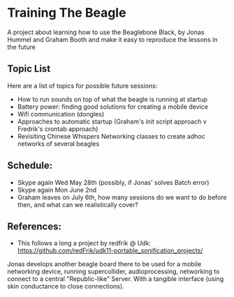 # Training The Beagle

A project about learning how to use the Beaglebone Black, by Jonas Hummel and Graham Booth
and make it easy to reproduce the lessons in the future

## Topic List

Here are a list of topics for possible future sessions:

- How to run sounds on top of what the beagle is running at startup
- Battery power: finding good solutions for creating a mobile device
- Wifi communication (dongles)
- Approaches to automatic startup (Graham's init script approach v Fredrik's crontab approach)
- Revisiting Chinese Whispers Networking classes to create adhoc networks of several beagles

## Schedule:

- Skype again Wed May 28th (possibly, if Jonas' solves Batch error)
- Skype again Mon June 2nd
- Graham leaves on July 6th, how many sessions do we want to do before then, and what can we realistically cover?

## References: 

- This follows a long a project by redfrik @ Udk: 
https://github.com/redFrik/udk11-portable_sonification_projects/

Jonas develops another beagle board there to be used for a mobile networking device, running supercollider, audioprocessing, networking to connect to a central "Republic-like" Server. 
With a tangible interface (using skin conductance to close connections).